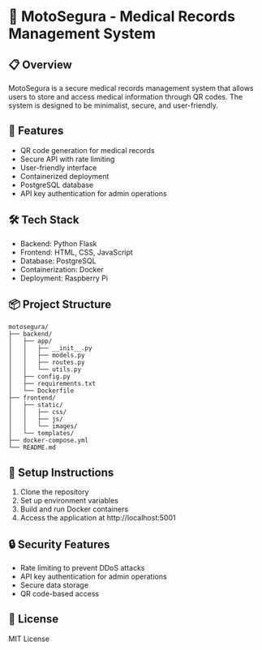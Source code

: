# 🏥 MotoSegura - Medical Records Management System

## 📋 Overview
MotoSegura is a secure medical records management system that allows users to store and access medical information through QR codes. The system is designed to be minimalist, secure, and user-friendly.

## 🚀 Features
- QR code generation for medical records
- Secure API with rate limiting
- User-friendly interface
- Containerized deployment
- PostgreSQL database
- API key authentication for admin operations

## 🛠️ Tech Stack
- Backend: Python Flask
- Frontend: HTML, CSS, JavaScript
- Database: PostgreSQL
- Containerization: Docker
- Deployment: Raspberry Pi

## 📦 Project Structure
```
motosegura/
├── backend/
│   ├── app/
│   │   ├── __init__.py
│   │   ├── models.py
│   │   ├── routes.py
│   │   └── utils.py
│   ├── config.py
│   ├── requirements.txt
│   └── Dockerfile
├── frontend/
│   ├── static/
│   │   ├── css/
│   │   ├── js/
│   │   └── images/
│   └── templates/
├── docker-compose.yml
└── README.md
```

## 🔧 Setup Instructions
1. Clone the repository
2. Set up environment variables
3. Build and run Docker containers
4. Access the application at http://localhost:5001

## 🔒 Security Features
- Rate limiting to prevent DDoS attacks
- API key authentication for admin operations
- Secure data storage
- QR code-based access

## 📝 License
MIT License


